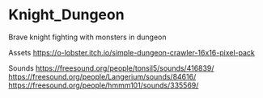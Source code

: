 # Knight_Dungeon
Brave knight fighting with monsters in dungeon

Assets
https://o-lobster.itch.io/simple-dungeon-crawler-16x16-pixel-pack

Sounds
https://freesound.org/people/tonsil5/sounds/416839/
https://freesound.org/people/Langerium/sounds/84616/
https://freesound.org/people/hmmm101/sounds/335569/
